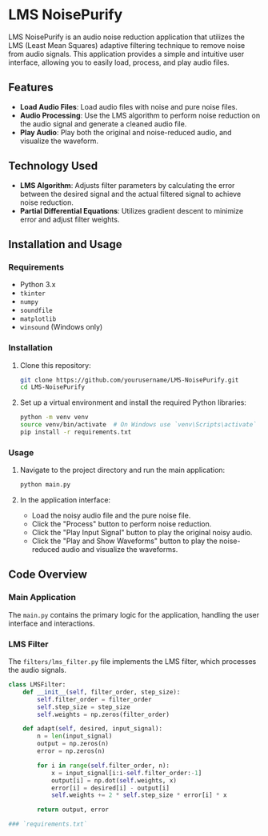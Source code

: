 # LMS NoisePurify

LMS NoisePurify is an audio noise reduction application that utilizes the LMS (Least Mean Squares) adaptive filtering technique to remove noise from audio signals. This application provides a simple and intuitive user interface, allowing you to easily load, process, and play audio files.

## Features

- **Load Audio Files**: Load audio files with noise and pure noise files.
- **Audio Processing**: Use the LMS algorithm to perform noise reduction on the audio signal and generate a cleaned audio file.
- **Play Audio**: Play both the original and noise-reduced audio, and visualize the waveform.

## Technology Used

- **LMS Algorithm**: Adjusts filter parameters by calculating the error between the desired signal and the actual filtered signal to achieve noise reduction.
- **Partial Differential Equations**: Utilizes gradient descent to minimize error and adjust filter weights.


## Installation and Usage

### Requirements

- Python 3.x
- `tkinter`
- `numpy`
- `soundfile`
- `matplotlib`
- `winsound` (Windows only)

### Installation

1. Clone this repository:

    ```sh
    git clone https://github.com/yourusername/LMS-NoisePurify.git
    cd LMS-NoisePurify
    ```

2. Set up a virtual environment and install the required Python libraries:

    ```sh
    python -m venv venv
    source venv/bin/activate  # On Windows use `venv\Scripts\activate`
    pip install -r requirements.txt
    ```

### Usage

1. Navigate to the project directory and run the main application:

    ```sh
    python main.py
    ```

2. In the application interface:
   - Load the noisy audio file and the pure noise file.
   - Click the "Process" button to perform noise reduction.
   - Click the "Play Input Signal" button to play the original noisy audio.
   - Click the "Play and Show Waveforms" button to play the noise-reduced audio and visualize the waveforms.

## Code Overview

### Main Application

The `main.py` contains the primary logic for the application, handling the user interface and interactions.

### LMS Filter

The `filters/lms_filter.py` file implements the LMS filter, which processes the audio signals.

```python
class LMSFilter:
    def __init__(self, filter_order, step_size):
        self.filter_order = filter_order
        self.step_size = step_size
        self.weights = np.zeros(filter_order)

    def adapt(self, desired, input_signal):
        n = len(input_signal)
        output = np.zeros(n)
        error = np.zeros(n)

        for i in range(self.filter_order, n):
            x = input_signal[i:i-self.filter_order:-1]
            output[i] = np.dot(self.weights, x)
            error[i] = desired[i] - output[i]
            self.weights += 2 * self.step_size * error[i] * x

        return output, error

### `requirements.txt`





